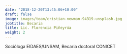 ```yaml
---
date: "2018-12-20T13:45:06+10:00"
draft: false
image: images/team/cristian-newman-94319-unsplash.jpg
jobtitle: Becaria
title: Lic. Florencia Piñeyrúa
weight: 2
---
```


Socióloga EIDAES/UNSAM, Becaria doctoral CONICET